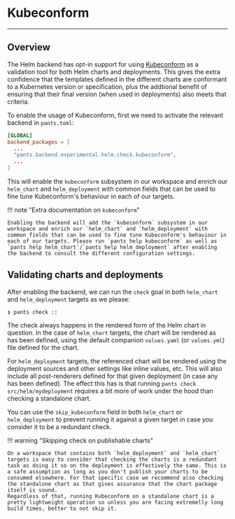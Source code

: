 # Kubeconform

---

## Overview

The Helm backend has opt-in support for using [Kubeconform](https://github.com/yannh/kubeconform) as a validation tool for both Helm charts and deployments. This gives the extra confidence that the templates defined in the different charts are conformant to a Kubernetes version or specification, plus the addtional benefit of ensuring that their final version (when used in deployments) also meets that criteria.

To enable the usage of Kubeconform, first we need to activate the relevant backend in `pants.toml`:

```toml title="pants.toml"
[GLOBAL]
backend_packages = [
  ...
  "pants.backend.experimental.helm.check.kubeconform",
  ...
]
```

This will enable the `kubeconform` subsystem in our workspace and enrich our `helm_chart` and `helm_deployment` with common fields that can be used to fine tune Kubeconform's behaviour in each of our targets.

!!! note "Extra documentation on `kubeconform`"

    Enabling the backend will add the `kubeconform` subsystem in our workspace and enrich our `helm_chart` and `helm_deployment` with common fields that can be used to fine tune Kubeconform's behaviour in each of our targets. Please run `pants help kubeconform` as well as `pants help helm_chart`/`pants help helm_deployment` after enabling the backend to consult the different configuration settings.

## Validating charts and deployments

After enabling the backend, we can run the `check` goal in both `helm_chart` and `helm_deployment` targets as we please:

```
❯ pants check ::
```

The check always happens in the rendered form of the Helm chart in question. In the case of `helm_chart` targets, the chart will be rendered as has been defined, using the default companion `values.yaml` (or `values.yml`) file defined for the chart.

For `helm_deployment` targets, the referenced chart will be rendered using the deployment sources and other settings like inline values, etc. This will also include all post-renderers defined for that given deployment (in case any has been defined). The effect this has is that running `pants check src/helm/mydeployment` requires a bit more of work under the hood than checking a standalone chart.

You can use the `skip_kubeconform` field in both `helm_chart` or `helm_deployment` to prevent running it against a given target in case you consider it to be a redundant check.

!!! warning "Skipping check on publishable charts"

    On a workspace that contains both `helm_deployment` and `helm_chart` targets is easy to consider that checking the charts is a redundant task as doing it so on the deployment is effectively the same. This is a safe assumption as long as you don't publish your charts to be consumed elsewhere. For that specific case we recommend also checking the standalone chart as that gives assurance that the chart package itself is sound.
    Regardless of that, running Kubeconform on a standalone chart is a pretty lightweight operation so unless you are facing extremelly long build times, better to not skip it.
